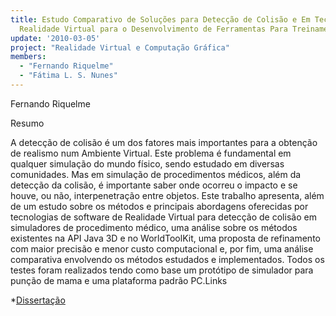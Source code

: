 ```yaml
---
title: Estudo Comparativo de Soluções para Detecção de Colisão e Em Tecnologias de
  Realidade Virtual para o Desenvolvimento de Ferramentas Para Treinamento Médico
update: '2010-03-05'
project: "Realidade Virtual e Computação Gráfica"
members:
  - "Fernando Riquelme"
  - "Fátima L. S. Nunes"
---
```


Fernando Riquelme

Resumo

A detecção de colisão é um dos fatores mais importantes para a obtenção de realismo num Ambiente Virtual. Este problema é fundamental em qualquer simulação do mundo físico, sendo estudado em diversas comunidades. Mas em simulação de procedimentos médicos, além da detecção da colisão, é importante saber onde ocorreu o impacto e se houve, ou não, interpenetração entre objetos. Este trabalho apresenta, além de um estudo sobre os métodos e principais abordagens oferecidas por tecnologias de software de Realidade Virtual para detecção de colisão em simuladores de procedimento médico, uma análise sobre os métodos existentes na API Java 3D e no WorldToolKit, uma proposta de refinamento com maior precisão e menor custo computacional e, por fim, uma análise comparativa envolvendo os métodos estudados e implementados. Todos os testes foram realizados tendo como base um protótipo de simulador para punção de mama e uma plataforma padrão PC.Links
	
*[Dissertação](http://lapis.each.usp.br/lapis/sites/default/files/disserta__o_final_fernando_riquelme.pdf)
